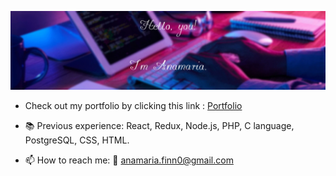 ![This is an image](https://github.com/acamaras0/acamaras0/blob/main/img/banner.png)



- Check out my portfolio by clicking this link : [Portfolio](https://acamaras0.github.io/portfolio-anamaria_camarasan/)

- 📚 Previous experience:  React, Redux, Node.js, PHP, C language, PostgreSQL, CSS, HTML.

- 📫 How to reach me: 
 💌 anamaria.finn0@gmail.com

<!--
**acamaras0/acamaras0** is a ✨ _special_ ✨ repository because its `README.md` (this file) appears on your GitHub profile.

Here are some ideas to get you started:

- 🔭 I’m currently working on ...
- 🌱 I’m currently learning ...
- 👯 I’m looking to collaborate on ...
- 🤔 I’m looking for help with ...
- 💬 Ask me about ...
- 📫 How to reach me: ...
- 😄 Pronouns: ...
- ⚡ Fun fact: ...
-->
